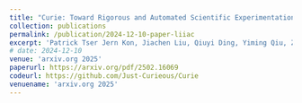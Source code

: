 ```yaml
---
title: "Curie: Toward Rigorous and Automated Scientific Experimentation with AI Agents"
collection: publications
permalink: /publication/2024-12-10-paper-liiac
excerpt: 'Patrick Tser Jern Kon, Jiachen Liu, Qiuyi Ding, Yiming Qiu, Zhenning Yang, <u><b>Yibo Huang</b></u>, Jayanth Srinivasa, Myungjin Lee, Mosharaf Chowdhury, Ang Chen'
# date: 2024-12-10
venue: 'arxiv.org 2025'
paperurl: https://arxiv.org/pdf/2502.16069
codeurl: https://github.com/Just-Curieous/Curie
venuename: 'arxiv.org 2025'
---
```

